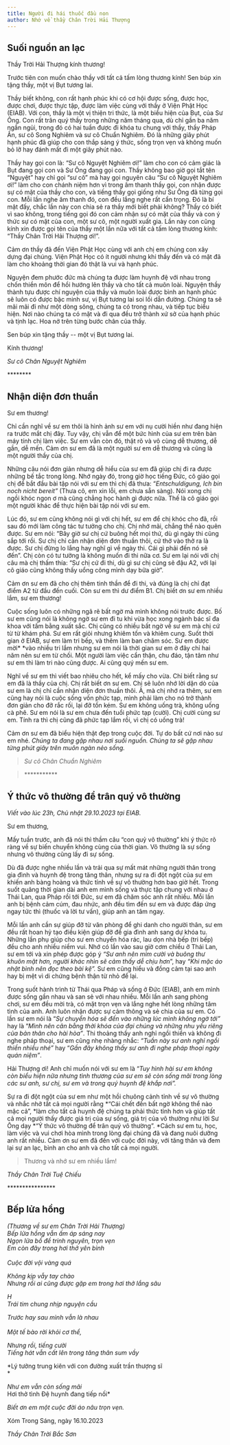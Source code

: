 ```yaml
---
title: Người đi hái thuốc đầu non
author: Nhớ về thầy Chân Trời Hải Thượng
---
```


## Suối nguồn an lạc

Thầy Trời Hải Thượng kính thương!

Trước tiên con muốn chào thầy với tất cả tấm lòng thương kính! Sen búp xin tặng thầy, một vị Bụt tương lai.

Thầy biết không, con rất hạnh phúc khi có cơ hội được sống, được học, được chơi, được thực tập, được làm việc cùng với thầy ở Viện Phật Học (EIAB). Với con, thầy là một vị thiện tri thức, là một biểu hiện của Bụt, của Sư Ông. Con rất trân quý thầy trong những năm tháng qua, dù chỉ gần ba năm ngắn ngủi, trong đó có hai tuần được đi khóa tu chung với thầy, thầy Pháp Ấn, sư cô Song Nghiêm và sư cô Chuẩn Nghiêm. Đó là những giây phút hạnh phúc đã giúp cho con thắp sáng ý thức, sống trọn vẹn và không muốn bỏ lỡ hay đánh mất đi một giây phút nào.

Thầy hay gọi con là: “Sư cô Nguyệt Nghiêm ơi!” làm cho con có cảm giác là Bụt đang gọi con và Sư Ông đang gọi con. Thầy không bao giờ gọi tắt tên “Nguyệt” hay chỉ gọi “sư cô” mà hay gọi nguyên câu “Sư cô Nguyệt Nghiêm ơi!” làm cho con chánh niệm hơn vì trong âm thanh thầy gọi, con nhận được sự có mặt của thầy cho con, và tiếng thầy gọi giống như Sư Ông đã từng gọi con. Mỗi lần nghe âm thanh đó, con đều lắng nghe rất cẩn trọng. Đó là bí mật đấy, chắc lần này con chia sẻ ra thầy mới biết phải không? Thầy có biết vì sao không, trong tiếng gọi đó con cảm nhận sự có mặt của thầy và con ý thức sự có mặt của con, một sư cô, một người xuất gia. Lần này con cũng kính xin được gọi tên của thầy một lần nữa với tất cả tấm lòng thương kính: “Thầy Chân Trời Hải Thượng ơi!”.

Cảm ơn thầy đã đến Viện Phật Học cùng với anh chị em chúng con xây dựng đại chúng. Viện Phật Học có ít người nhưng khi thầy đến và có mặt đã làm cho khoảng thời gian đó thật là vui và hạnh phúc.

Nguyện đem phước đức mà chúng ta được làm huynh đệ với nhau trong chốn thiền môn để hồi hướng lên thầy và cho tất cả muôn loài. Nguyện thầy thành tựu được chí nguyện của thầy và muôn loài được bình an hạnh phúc sẽ luôn có được bậc minh sư, vị Bụt tương lai soi lối dẫn đường. Chúng ta sẽ mãi mãi đi như một dòng sông, chúng ta có trong nhau, và tiếp tục biểu hiện. Nơi nào chúng ta có mặt và đi qua đều trở thành xứ sở của hạnh phúc và tịnh lạc. Hoa nở trên từng bước chân của thầy.

Sen búp xin tặng thầy -- một vị Bụt tương lai.

Kính thương!

*Sư cô Chân Nguyệt Nghiêm*

\*\*\*\*\*\*\*\*

## Nhận diện đơn thuần

Sư em thương!

Chỉ cần nghĩ về sư em thôi là hình ảnh sư em với nụ cười hiền như đang hiện ra trước mắt chị đây. Tuy vậy, chị vẫn để một bức hình của sư em trên bàn máy tính chị làm việc. Sư em vẫn còn đó, thật rõ và vô cùng dễ thương, dễ gần, dễ mến. Cảm ơn sư em đã là một người sư em dễ thương và cũng là một người thầy của chị.

Những câu nói đơn giản nhưng dễ hiểu của sư em đã giúp chị đi ra được những bế tắc trong lòng. Nhớ ngày đó, trong giờ học tiếng Đức, cô giáo gọi chị để bắt đầu bài tập nói với sư em thì chị đã thưa: “*Entschuldigung, Ich bin noch nicht bereit”* (Thưa cô, em xin lỗi, em chưa sẵn sàng). Nói xong chị ngồi khóc ngon ơ mà cũng chẳng học hành gì được nữa. Thế là cô giáo gọi một người khác để thực hiện bài tập nói với sư em.

Lúc đó, sư em cũng không nói gì với chị hết, sư em để chị khóc cho đã, rồi sau đó mới làm công tác tư tưởng cho chị. Chị nhớ mãi, chẳng thể nào quên được. Sư em nói: “Bây giờ sư chị cứ buông hết mọi thứ, dù gì ngày thi cũng sắp tới rồi. Sư chị chỉ cần nhận diện đơn thuần thôi, cứ thở vào thở ra là được. Sư chị đừng lo lắng hay nghĩ gì về ngày thi. Cái gì phải đến nó sẽ đến”. Chị còn có tư tưởng là không muốn đi thi nữa cơ. Sư em lại nói với chị câu mà chị thấm thía: “Sư chị cứ đi thi, dù gì sư chị cũng sẽ đậu A2, với lại cô giáo cũng không thấy uổng công mình dạy bữa giờ”.

Cảm ơn sư em đã cho chị thêm tinh thần để đi thi, và đúng là chị chỉ đạt điểm A2 từ đầu đến cuối. Còn sư em thì dư điểm B1. Chị biết ơn sư em nhiều lắm, sư em thương!

Cuộc sống luôn có những ngã rẽ bất ngờ mà mình không nói trước được. Bố sư em cũng nói là không ngờ sư em đi tu khi vừa học xong ngành bác sĩ đa khoa với tấm bằng xuất sắc. Chị cũng có nhiều bất ngờ về sư em mà chị cứ từ từ khám phá. Sư em rất giỏi nhưng khiêm tốn và khiêm cung. Suốt thời gian ở EIAB, sư em làm tri bếp, và thêm làm ban chăm sóc. Sư em được mời* *vào nhiều tri lắm nhưng sư em nói là thời gian sư em ở đây chỉ hai năm nên sư em từ chối. Một người làm việc cẩn thận, chu đáo, tận tâm như sư em thì làm tri nào cũng được. Ai cũng quý mến sư em.

Nghĩ về sư em thì viết bao nhiêu cho hết, kể mấy cho vừa. Chỉ biết rằng sư em đã là thầy của chị. Chị rất biết ơn sư em. Chị sẽ luôn nhớ lời dặn dò của sư em là chị chỉ cần nhận diện đơn thuần thôi. À, mà chị nhớ ra thêm, sư em cũng hay nói là cuộc sống vốn phức tạp, mình phải làm cho nó trở thành đơn giản cho đỡ rắc rối, lại đỡ tốn kém. Sư em không uống trà, không uống cà phê. Sư em nói là sư em chưa đến tuổi phức tạp (cười). Chị cười cùng sư em. Tính ra thì chị cũng đã phức tạp lắm rồi, vì chị có uống trà!

Cảm ơn sư em đã biểu hiện thật đẹp trong cuộc đời. Tự do bất cứ nơi nào sư em nhé. *Chúng ta đang gặp nhau nơi suối nguồn. Chúng ta sẽ gặp nhau từng phút giây trên muôn ngàn nẻo sống.*

> *Sư cô Chân Chuẩn Nghiêm*

> \*\*\*\*\*\*\*\*\*\*\*

## Ý thức vô thường để trân quý vô thường

*Viết vào lúc 23h, Chủ nhật 29.10.2023 tại EIAB.*

Sư em thương,

Mấy tuần trước, anh đã nói thì thầm câu “con quỷ vô thường” khi ý thức rõ ràng về sự biến chuyển không cùng của thời gian. Vô thường là sự sống nhưng vô thường cũng lấy đi sự sống.

Dù đã được nghe nhiều lần và trải qua sự mất mát những người thân trong gia đình và huynh đệ trong tăng thân, nhưng sự ra đi đột ngột của sư em khiến anh bàng hoàng và thức tỉnh về sự vô thường hơn bao giờ hết. Trong suốt quãng thời gian dài anh em mình sống và thực tập chung với nhau ở Thái Lan, qua Pháp rồi tới Đức, sư em đã chăm sóc anh rất nhiều. Mỗi lần anh bị bệnh cảm cúm, đau nhức, anh đều tìm đến sư em và được đáp ứng ngay tức thì (thuốc và lời tư vấn), giúp anh an tâm ngay.

Mỗi lần anh cần sự giúp đỡ từ văn phòng để ghi danh cho người thân, sư em đều rất hoan hỷ tạo điều kiện giúp đỡ để gia đình anh sang dự khóa tu. Những lần phụ giúp cho sư em chuyển hóa rác, lau dọn nhà bếp (tri bếp) đều cho anh nhiều niềm vui. Nhớ có lần vào sau giờ cơm chiều ở Thái Lan, sư em tới và xin phép được góp ý *“Sư anh nên mỉm cười và buông thư khuôn mặt hơn, người khác nhìn sẽ cảm thấy dễ chịu hơn*”, hay *“Khi mặc áo nhật bình nên đọc theo bài kệ”.* Sư em cũng hiểu và đồng cảm tại sao anh hay bị mệt vì di chứng bệnh thận từ nhỏ để lại.

Trong suốt hành trình từ Thái qua Pháp và sống ở Đức (EIAB), anh em mình được sống gần nhau và san sẻ với nhau nhiều. Mỗi lần anh sang phòng chơi, sư em đều mời trà, có mặt trọn vẹn và lắng nghe hết lòng những tâm tình của anh. Anh luôn nhận được sự cảm thông và sẻ chia của sư em. Có lần sư em nói là “*Sự chuyển hóa sẽ đến vào những lúc mình không ngờ tới”* hay là “*Mình nên cân bằng thời khóa của đại chúng và những nhu yếu riêng của bản thân cho hài hòa”*. Thi thoảng thấy anh nghỉ ngồi thiền và không đi nghe pháp thoại, sư em cũng nhẹ nhàng nhắc: *“Tuần này sư anh nghỉ ngồi thiền nhiều nhé”* hay “*Gần đây không thấy sư anh đi nghe pháp thoại ngày quán niệm”*.

Hải Thượng ơi! Anh chỉ muốn nói với sư em là “*Tuy hình hài sư em không còn biểu hiện nữa nhưng tình thương của sư em sẽ còn sống mãi trong lòng các sư anh, sư chị, sư em và trong quý huynh đệ khắp nơi”.*

Sự ra đi đột ngột của sư em như một hồi chuông cảnh tỉnh về sự vô thường và nhắc nhở tất cả mọi người rằng *“Cái chết đến bất ngờ không thể nào mặc cả”, *làm cho tất cả huynh đệ chúng ta phải thức tỉnh hơn và giúp tất cả mọi người thấy được giá trị của sự sống, giá trị của vô thường như lời Sư Ông dạy *“Ý thức vô thường để trân quý vô thường”. *Cách sư em tu, học, làm việc và vui chơi hòa mình trong lòng đại chúng đã và đang nuôi dưỡng anh rất nhiều. Cảm ơn sư em đã đến với cuộc đời này, với tăng thân và đem lại sự an lạc, bình an cho anh và cho tất cả mọi người.

> Thương và nhớ sư em nhiều lắm!

*Thầy Chân Trời Tuệ Chiếu*

\*\*\*\*\*\*\*\*\*\*\*\*\*\*\*\*

## Bếp lửa hồng

*(Thương về sư em Chân Trời Hải Thượng)<br/>
Bếp lửa hồng vẫn ấm áp sáng nay<br/>
Ngọn lửa bồ đề trinh nguyên, trọn vẹn<br/>
Em còn đây trong hơi thở yên bình<br/>
 <br/>
Cuộc đời vội vàng quá*
<br/>

*Không kịp vẫy tay chào<br/>
Nhưng rồi ai cũng được gặp em trong hơi thở lắng sâu*
<br/>

*H<br/>
Trái tim chung nhịp nguyện cầu*
<br/>

*Trước hay sau mình vẫn là nhau<br/>
 <br/>
Một tế bào rời khỏi cơ thể,*
<br/>

*Nhưng rồi, tiếng cười <br/>
Tiếng hát vẫn cất lên trong tăng thân sum vầy*
<br/>

*Lý tưởng trung kiên với con đường xuất trần thượng sĩ<br/>
 *
<br/>

*Như em vẫn còn sống mãi*<br/>
Hơi thở tình Đệ huynh đang tiếp nối*
<br/>

*Biết ơn em một cuộc đời áo nâu trọn vẹn.*

Xóm Trong Sáng, ngày 16.10.2023

*Thầy Chân Trời Bắc Sơn*
